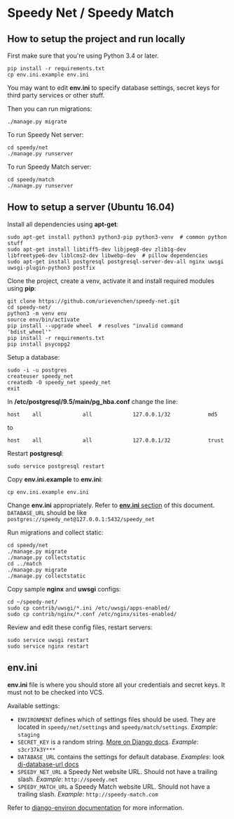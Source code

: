 # Speedy Net / Speedy Match

## How to setup the project and run locally

First make sure that you're using Python 3.4 or later.

    pip install -r requirements.txt
    cp env.ini.example env.ini
    
You may want to edit **env.ini** to specify database settings, secret keys for third party services or other stuff.

Then you can run migrations:
  
    ./manage.py migrate

To run Speedy Net server:

    cd speedy/net
    ./manage.py runserver

To run Speedy Match server:

    cd speedy/match
    ./manage.py runserver

## How to setup a server (Ubuntu 16.04)

Install all dependencies using **apt-get**:
 
    sudo apt-get install python3 python3-pip python3-venv  # common python stuff
    sudo apt-get install libtiff5-dev libjpeg8-dev zlib1g-dev libfreetype6-dev liblcms2-dev libwebp-dev  # pillow dependencies
    sudo apt-get install postgresql postgresql-server-dev-all nginx uwsgi uwsgi-plugin-python3 postfix
    
    
Clone the project, create a venv, activate it and install required modules using **pip**:
    
    git clone https://github.com/urievenchen/speedy-net.git
    cd speedy-net/
    python3 -m venv env
    source env/bin/activate
    pip install --upgrade wheel  # resolves "invalid command 'bdist_wheel'"
    pip install -r requirements.txt
    pip install psycopg2

Setup a database:

    sudo -i -u postgres
    createuser speedy_net
    createdb -O speedy_net speedy_net
    exit
    
In **/etc/postgresql/9.5/main/pg_hba.conf** change the line:

    host    all             all             127.0.0.1/32            md5

to

    host    all             all             127.0.0.1/32            trust

Restart **postgresql**:

    sudo service postgresql restart

Copy **env.ini.example** to **env.ini**:

    cp env.ini.example env.ini
    
Change **env.ini** appropriately. Refer to [**env.ini** section](https://github.com/urievenchen/speedy-net#env.ini) of this document. `DATABASE_URL` should be like `postgres://speedy_net@127.0.0.1:5432/speedy_net`

Run migrations and collect static:

    cd speedy/net
    ./manage.py migrate
    ./manage.py collectstatic
    cd ../match
    ./manage.py migrate
    ./manage.py collectstatic

Copy sample **nginx** and **uwsgi** configs:
 
    cd ~/speedy-net/
    sudo cp contrib/uwsgi/*.ini /etc/uwsgi/apps-enabled/
    sudo cp contrib/nginx/*.conf /etc/nginx/sites-enabled/
    
Review and edit these config files, restart servers:

    sudo service uwsgi restart
    sudo service nginx restart


## env.ini

**env.ini** file is where you should store all your credentials and secret keys. It must not to be checked into VCS.

Available settings:

* `ENVIRONMENT` defines which of settings files should be used. They are located in `speedy/net/settings` and `speedy/match/settings`. *Example*: `staging`
* `SECRET_KEY` is a random string. [More on Django docs](https://docs.djangoproject.com/en/1.9/ref/settings/#secret-key). *Example*: `s3cr37k3Y***`
* `DATABASE_URL` contains the settings for default database. *Examples*: look [dj-database-url docs](https://github.com/kennethreitz/dj-database-url#url-schema)
* `SPEEDY_NET_URL` a Speedy Net website URL. Should not have a trailing slash. *Example*: `http://speedy.net`
* `SPEEDY_MATCH_URL` a Speedy Match website URL. Should not have a trailing slash. *Example*: `http://speedy-match.com`

Refer to [django-environ documentation](https://django-environ.readthedocs.io/en/latest/) for more information.
